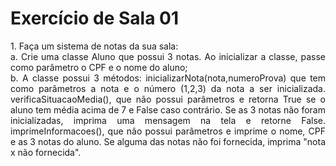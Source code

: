 # Exercício de Sala 01

<p align='justify'> 
    1. Faça um sistema de notas da sua sala:
    <br>a. Crie uma classe Aluno que possui 3 notas. Ao inicializar a classe, passe como parâmetro o CPF e o nome do aluno;
    <br>b. A classe possui 3 métodos: inicializarNota(nota,numeroProva) que tem como parâmetros a nota e o número (1,2,3) da nota a ser inicializada. verificaSituacaoMedia(), que não possui parâmetros e retorna True se o aluno tem média acima de 7 e False caso contrário. Se as 3 notas não foram inicializadas, imprima uma mensagem na tela e retorne False. imprimeInformacoes(), que não possui parâmetros e imprime o nome, CPF e as 3 notas do aluno. Se alguma das notas não foi fornecida, imprima "nota x não fornecida".
